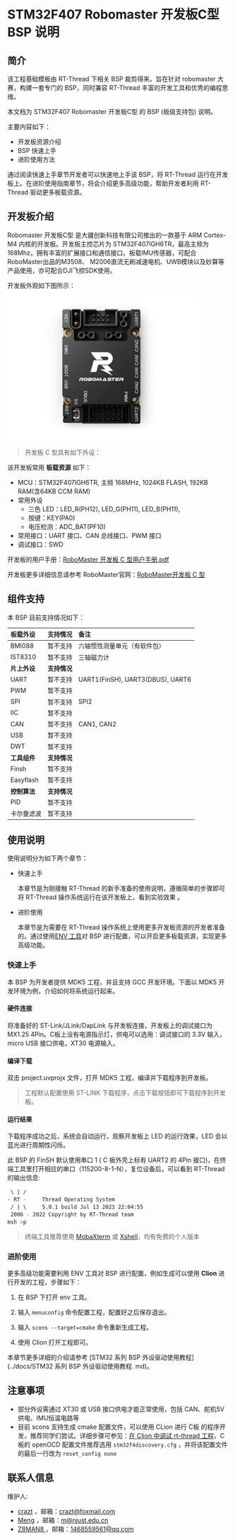 # STM32F407 Robomaster 开发板C型 BSP 说明

## 简介

该工程基础模板由 RT-Thread 下相关 BSP 裁剪得来。旨在针对 robomaster 大赛，构建一套专门的 BSP，同时兼容 RT-Thread 丰富的开发工具和优秀的编程思维。

本文档为 STM32F407 Robomaster 开发板C型 的 BSP (板级支持包) 说明。

主要内容如下：

- 开发板资源介绍
- BSP 快速上手
- 进阶使用方法

通过阅读快速上手章节开发者可以快速地上手该 BSP，将 RT-Thread 运行在开发板上。在进阶使用指南章节，将会介绍更多高级功能，帮助开发者利用 RT-Thread 驱动更多板载资源。

## 开发板介绍

Robomaster 开发板C型 是大疆创新科技有限公司推出的一款基于 ARM Cortex-M4 内核的开发板。开发板主控芯片为 STM32F407IGH6TR，最高主频为 168Mhz，拥有丰富的扩展接口和通信接口。板载IMU传感器，可配合RoboMaster出品的M3508、 M2006直流无刷减速电机、UWB模块以及妙算等产品使用，亦可配合DJI飞控SDK使用。

开发板外观如下图所示：

<img src="figures/board.png" alt="image-20210630111114846" style="zoom:50%;" />

> 开发板 C 型具有如下外设：

该开发板常用 **板载资源** 如下：

- MCU：STM32F407IGH6TR, 主频 168MHz, 1024KB FLASH, 192KB RAM(含64KB CCM RAM)
- 常用外设
  - 三色 LED：LED_R(PH12), LED_G(PH11), LED_B(PH11), 
  - 按键：KEY(PA0)
  - 电压检测：ADC_BAT(PF10)
- 常用接口：UART 接口、CAN 总线接口、PWM 接口
- 调试接口：SWD


开发板的用户手册：[RoboMaster 开发板 C 型用户手册.pdf](https://rm-static.djicdn.com/tem/35228/RoboMaster%20%20%E5%BC%80%E5%8F%91%E6%9D%BF%20C%20%E5%9E%8B%E7%94%A8%E6%88%B7%E6%89%8B%E5%86%8C.pdf)

开发板更多详细信息请参考 RoboMaster官网：[RoboMaster开发板 C 型](https://www.robomaster.com/zh-CN/products/components/general/development-board-type-c/info) 

## 组件支持

本 BSP 目前支持情况如下：

| **板载外设** | **支持情况** | **备注**                             |
| :----------- | :----------: | :----------------------------------- |
| BMI088       |   暂不支持   | 六轴惯性测量单元（有软件包）            |
| IST8310      |   暂不支持   | 三轴磁力计                           |
| **片上外设** | **支持情况**                  |
| UART     |     暂不支持     | UART1(FinSH),  UART3(DBUS),  UART6 |
| PWM      |     暂不支持     |           |
| SPI          | 暂不支持    | SPI2                       |
| IIC       |   暂不支持   |  |
| CAN          |   暂不支持   | CAN1, CAN2 |
| USB    |   暂不支持   |  |
| DWT | 暂不支持 |  |
| **工具组件** | **支持情况** |  |
| Finsh | 暂不支持 |  |
| Easyflash | 暂不支持 |  |
| **控制算法** | **支持情况** |  |
| PID | 暂不支持 |                                    |
| 卡尔曼滤波 | 暂不支持 |  |

## 使用说明

使用说明分为如下两个章节：

- 快速上手

    本章节是为刚接触 RT-Thread 的新手准备的使用说明，遵循简单的步骤即可将 RT-Thread 操作系统运行在该开发板上，看到实验效果 。

- 进阶使用

    本章节是为需要在 RT-Thread 操作系统上使用更多开发板资源的开发者准备的。通过使用[ENV 工具](https://docs.rt-thread.org/#/development-tools/env/env)对 BSP 进行配置，可以开启更多板载资源，实现更多高级功能。


### 快速上手

本 BSP 为开发者提供 MDK5 工程，并且支持 GCC 开发环境。下面以 MDK5 开发环境为例，介绍如何将系统运行起来。

#### 硬件连接

将准备好的 ST-Link/JLink/DapLink 与开发板连接，开发板上的调试接口为 MX1.25 4Pin。C板上没有电源指示灯，供电可以选用：调试接口的 3.3V 输入，micro USB 接口供电，XT30 电源输入。 

#### 编译下载

双击 project.uvprojx 文件，打开 MDK5 工程，编译并下载程序到开发板。

> 工程默认配置使用 ST-LINK 下载程序，点击下载按钮即可下载程序到开发板。

#### 运行结果

下载程序成功之后，系统会自动运行，观察开发板上 LED 的运行效果，LED 会以蓝光进行周期性闪烁。

此 BSP 的 FinSH 默认使用串口 1 ( C 板外壳上标有 UART2 的 4Pin 接口)，在终端工具里打开相应的串口（115200-8-1-N），复位设备后，可以看到 RT-Thread 的输出信息:

```bash
 \ | /
- RT -     Thread Operating System
 / | \     5.0.1 build Jul 13 2023 22:04:55
 2006 - 2022 Copyright by RT-Thread team
msh >p
```
> 终端工具推荐使用 [MobaXterm](https://mobaxterm.mobatek.net/) 或 [Xshell](https://www.netsarang.com/en/free-for-home-school/)，均有免费的个人版本

### 进阶使用

更多高级功能需要利用 ENV 工具对 BSP 进行配置，例如生成可以使用 **Clion** 进行开发的工程，步骤如下：

1. 在 BSP 下打开 env 工具。

2. 输入 `menuconfig` 命令配置工程，配置好之后保存退出。

3. 输入 `scons --target=cmake` 命令重新生成工程。

4. 使用 Clion 打开工程即可。

本章节更多详细的介绍请参考 [STM32 系列 BSP 外设驱动使用教程](../docs/STM32 系列 BSP 外设驱动使用教程. md)。

## 注意事项

- 部分外设需通过 XT30 或 USB 接口供电才能正常使用，包括 CAN、舵机5V供电、IMU恒温电路等
- 目前 scons 支持生成 cmake 配置文件，可以使用 CLion 进行 C板 的程序开发，推荐同学们尝试。详细步骤可参见：[在 Clion 中调试 rt-thread 工程](https://club.rt-thread.org/ask/article/2840.html)，C板的 openOCD 配置文件推荐选用 `stm32f4discovery.cfg` ，并将该配置文件的最后一行改为 `reset_config none`

## 联系人信息

维护人:

- [crazt](https://github.com/CraztTnspt) ，邮箱：<crazt@foxmail.com>
- [Meng](https://github.com/Meng2025) ，邮箱：<m@njust.edu.cn>
- [Z8MAN8 ](https://github.com/Z8MAN8)，邮箱：<1468559561@qq.com>
